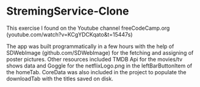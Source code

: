 # StremingService-Clone

This exercise I found on the Youtube channel freeCodeCamp.org (youtube.com/watch?v=KCgYDCKqato&t=15447s)

The app was built programmatically in a few hours with the help of SDWebImage (github.com/SDWebImage) for the fetching and assigning of poster pictures.
Other resources included TMDB Api for the movies/tv shows data and Goggle for the netflixLogo.png in the leftBarButtonItem of the homeTab. 
CoreData was also included in the project to populate the downloadTab with the titles saved on disk.


